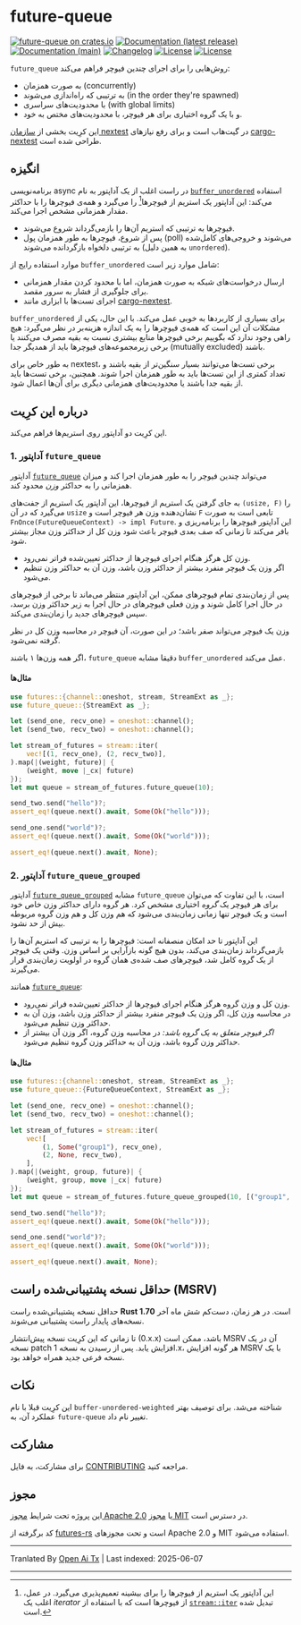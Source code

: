 # future-queue

[![future-queue on crates.io](https://img.shields.io/crates/v/future-queue)](https://crates.io/crates/future-queue)
[![Documentation (latest release)](https://img.shields.io/badge/docs-latest-brightgreen.svg)](https://docs.rs/future-queue/)
[![Documentation (main)](https://img.shields.io/badge/docs-main-purple)](https://nextest-rs.github.io/future-queue/rustdoc/future_queue)
[![Changelog](https://img.shields.io/badge/changelog-latest-blue)](https://raw.githubusercontent.com/nextest-rs/future-queue/main/CHANGELOG.md)
[![License](https://img.shields.io/badge/license-Apache-green.svg)](https://raw.githubusercontent.com/nextest-rs/future-queue/main/LICENSE-APACHE)
[![License](https://img.shields.io/badge/license-MIT-green.svg)](https://raw.githubusercontent.com/nextest-rs/future-queue/main/LICENSE-MIT)

`future_queue` روش‌هایی را برای اجرای چندین فیوچر فراهم می‌کند:

* به صورت همزمان (concurrently)
* به ترتیبی که راه‌اندازی می‌شوند (in the order they're spawned)
* با محدودیت‌های سراسری (with global limits)
* و با یک گروه اختیاری برای هر فیوچر، با محدودیت‌های مختص به خود.

این کرِیت بخشی از [سازمان nextest](https://github.com/nextest-rs) در گیت‌هاب است و برای رفع نیازهای [cargo-nextest](https://nexte.st) طراحی شده است.

## انگیزه

برنامه‌نویسی async در راست اغلب از یک آداپتور به نام
[`buffer_unordered`](https://docs.rs/futures/latest/futures/stream/trait.StreamExt.html#method.buffer_unordered) استفاده می‌کند:
این آداپتور یک استریم از فیوچرها[^1] را می‌گیرد و همه‌ی فیوچرها را با حداکثر مقدار همزمانی مشخص اجرا می‌کند.

* فیوچرها به ترتیبی که استریم آن‌ها را بازمی‌گرداند شروع می‌شوند.
* پس از شروع، فیوچرها به طور همزمان پول (poll) می‌شوند و خروجی‌های کامل‌شده به ترتیبی دلخواه بازگردانده می‌شوند (به همین دلیل `unordered`).

موارد استفاده رایج از `buffer_unordered` شامل موارد زیر است:

* ارسال درخواست‌های شبکه به صورت همزمان، اما با محدود کردن مقدار همزمانی برای جلوگیری از فشار به سرور مقصد.
* اجرای تست‌ها با ابزاری مانند [cargo-nextest](https://nexte.st).

`buffer_unordered` برای بسیاری از کاربردها به خوبی عمل می‌کند. با این حال، یکی از مشکلات آن این است که همه‌ی فیوچرها را به یک اندازه هزینه‌بر در نظر می‌گیرد: هیچ راهی وجود ندارد که بگوییم برخی فیوچرها منابع بیشتری نسبت به بقیه مصرف می‌کنند یا برخی زیرمجموعه‌های فیوچرها باید از همدیگر جدا (mutually excluded) باشند.

به طور خاص برای nextest، برخی تست‌ها می‌توانند بسیار سنگین‌تر از بقیه باشند و تعداد کمتری از این تست‌ها باید به طور همزمان اجرا شوند. همچنین، برخی تست‌ها باید از بقیه جدا باشند یا محدودیت‌های همزمانی دیگری برای آن‌ها اعمال شود.

[^1]: این آداپتور یک استریم از فیوچرها را برای بیشینه تعمیم‌پذیری می‌گیرد. در عمل، اغلب یک *iterator* از فیوچرها است که با استفاده از [`stream::iter`](https://docs.rs/futures/latest/futures/stream/fn.iter.html) تبدیل شده است.

## درباره این کرِیت

این کرِیت دو آداپتور روی استریم‌ها فراهم می‌کند.

### 1. آداپتور `future_queue`

آداپتور [`future_queue`](https://raw.githubusercontent.com/nextest-rs/future-queue/main/src/stream_ext.rs) می‌تواند چندین فیوچر را به طور همزمان اجرا کند و میزان همزمانی را به حداکثر *وزن* محدود کند.

به جای گرفتن یک استریم از فیوچرها، این آداپتور یک استریم از جفت‌های
`(usize, F)` را می‌گیرد که در آن `usize` نشان‌دهنده وزن هر فیوچر است و `F` تابعی است به صورت `FnOnce(FutureQueueContext) -> impl Future`. این آداپتور فیوچرها را برنامه‌ریزی و بافر می‌کند تا زمانی که صف بعدی فیوچر باعث شود وزن کل از حداکثر وزن مجاز بیشتر شود.

* وزن کل هرگز هنگام اجرای فیوچرها از حداکثر تعیین‌شده فراتر نمی‌رود.
* اگر وزن یک فیوچر منفرد بیشتر از حداکثر وزن باشد، وزن آن به حداکثر وزن تنظیم می‌شود.

پس از زمان‌بندی تمام فیوچرهای ممکن، این آداپتور منتظر می‌ماند تا برخی از فیوچرهای در حال اجرا کامل شوند و وزن فعلی فیوچرهای در حال اجرا به زیر حداکثر وزن برسد، سپس فیوچرهای جدید را زمان‌بندی می‌کند.

وزن یک فیوچر می‌تواند صفر باشد؛ در این صورت، آن فیوچر در محاسبه وزن کل در نظر گرفته نمی‌شود.

اگر همه وزن‌ها ۱ باشند، `future_queue` دقیقا مشابه `buffer_unordered` عمل می‌کند.

#### مثال‌ها

```rust
use futures::{channel::oneshot, stream, StreamExt as _};
use future_queue::{StreamExt as _};

let (send_one, recv_one) = oneshot::channel();
let (send_two, recv_two) = oneshot::channel();

let stream_of_futures = stream::iter(
    vec![(1, recv_one), (2, recv_two)],
).map(|(weight, future)| {
    (weight, move |_cx| future)
});
let mut queue = stream_of_futures.future_queue(10);

send_two.send("hello")?;
assert_eq!(queue.next().await, Some(Ok("hello")));

send_one.send("world")?;
assert_eq!(queue.next().await, Some(Ok("world")));

assert_eq!(queue.next().await, None);
```

### 2. آداپتور `future_queue_grouped`

آداپتور [`future_queue_grouped`](https://raw.githubusercontent.com/nextest-rs/future-queue/main/src/stream_ext.rs) مشابه `future_queue` است، با این تفاوت که می‌توان برای هر فیوچر یک *گروه* اختیاری مشخص کرد. هر گروه دارای حداکثر وزن خاص خود است و یک فیوچر تنها زمانی زمان‌بندی می‌شود که هم وزن کل و هم وزن گروه مربوطه بیش از حد نشود.

این آداپتور تا حد امکان منصفانه است: فیوچرها را به ترتیبی که استریم آن‌ها را بازمی‌گرداند زمان‌بندی می‌کند، بدون هیچ گونه بازآرایی بر اساس وزن. وقتی یک فیوچر از یک گروه کامل شد، فیوچرهای صف شده‌ی همان گروه در اولویت زمان‌بندی قرار می‌گیرند.

همانند [`future_queue`](https://raw.githubusercontent.com/nextest-rs/future-queue/main/src/stream_ext.rs):

* وزن کل و وزن گروه هرگز هنگام اجرای فیوچرها از حداکثر تعیین‌شده فراتر نمی‌رود.
* در محاسبه وزن کل، اگر وزن یک فیوچر منفرد بیشتر از حداکثر وزن باشد، وزن آن به حداکثر وزن تنظیم می‌شود.
* *اگر فیوچر متعلق به یک گروه باشد:* در محاسبه وزن گروه، اگر وزن آن بیشتر از حداکثر وزن گروه باشد، وزن آن به حداکثر وزن گروه تنظیم می‌شود.

#### مثال‌ها

```rust
use futures::{channel::oneshot, stream, StreamExt as _};
use future_queue::{FutureQueueContext, StreamExt as _};

let (send_one, recv_one) = oneshot::channel();
let (send_two, recv_two) = oneshot::channel();

let stream_of_futures = stream::iter(
    vec![
        (1, Some("group1"), recv_one),
        (2, None, recv_two),
    ],
).map(|(weight, group, future)| {
    (weight, group, move |_cx| future)
});
let mut queue = stream_of_futures.future_queue_grouped(10, [("group1", 5)]);

send_two.send("hello")?;
assert_eq!(queue.next().await, Some(Ok("hello")));

send_one.send("world")?;
assert_eq!(queue.next().await, Some(Ok("world")));

assert_eq!(queue.next().await, None);
```

## حداقل نسخه پشتیبانی‌شده راست (MSRV)

حداقل نسخه پشتیبانی‌شده راست **Rust 1.70** است. در هر زمان، دست‌کم شش ماه آخر نسخه‌های پایدار راست پشتیبانی می‌شوند.

تا زمانی که این کرِیت نسخه پیش‌انتشار (0.x.x) باشد، ممکن است MSRV آن در یک نسخه patch افزایش یابد. پس از رسیدن به نسخه 1.x، هر گونه افزایش MSRV با یک نسخه فرعی جدید همراه خواهد بود.

## نکات

این کرِیت قبلا با نام `buffer-unordered-weighted` شناخته می‌شد. برای توصیف بهتر عملکرد آن، به `future-queue` تغییر نام داد.

## مشارکت

برای مشارکت، به فایل [CONTRIBUTING](https://raw.githubusercontent.com/nextest-rs/future-queue/main/CONTRIBUTING.md) مراجعه کنید.

## مجوز

این پروژه تحت شرایط [مجوز Apache 2.0](https://raw.githubusercontent.com/nextest-rs/future-queue/main/LICENSE-APACHE) یا [مجوز MIT](https://raw.githubusercontent.com/nextest-rs/future-queue/main/LICENSE-MIT) در دسترس است.

کد برگرفته از [futures-rs](https://github.com/rust-lang/futures-rs) است و تحت مجوزهای Apache 2.0 و MIT استفاده می‌شود.

<!--
README.md از روی README.tpl توسط cargo readme تولید شده است. برای بازتولید، از ریشه مخزن این دستور را اجرا کنید:

./scripts/regenerate-readmes.sh
-->

---

Tranlated By [Open Ai Tx](https://github.com/OpenAiTx/OpenAiTx) | Last indexed: 2025-06-07

---